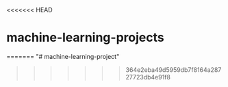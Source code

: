 <<<<<<< HEAD
# machine-learning-projects
=======
"# machine-learning-project" 
>>>>>>> 364e2eba49d5959db7f8164a28727723db4e91f8
